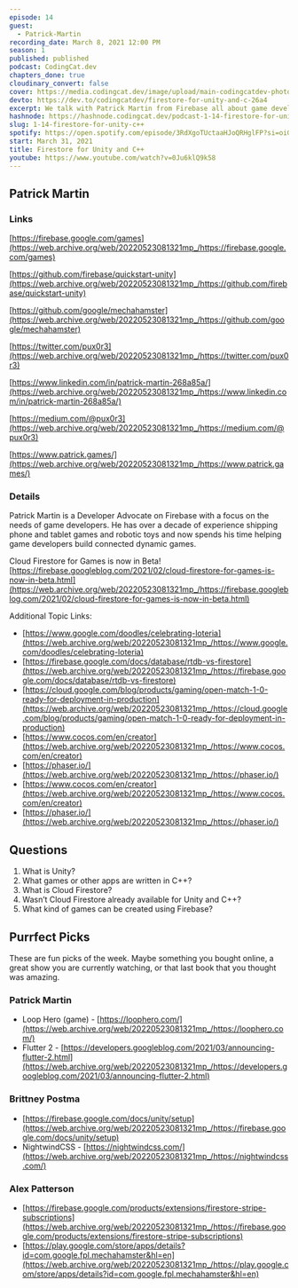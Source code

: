 ```yaml
---
episode: 14
guest:
  - Patrick-Martin
recording_date: March 8, 2021 12:00 PM
season: 1
published: published
podcast: CodingCat.dev
chapters_done: true
cloudinary_convert: false
cover: https://media.codingcat.dev/image/upload/main-codingcatdev-photo/i6qzbmbxegit9nebc44s.png
devto: https://dev.to/codingcatdev/firestore-for-unity-and-c-26a4
excerpt: We talk with Patrick Martin from Firebase all about game development and how Firebase's Firestore is now available in Beta.
hashnode: https://hashnode.codingcat.dev/podcast-1-14-firestore-for-unity-c++
slug: 1-14-firestore-for-unity-c++
spotify: https://open.spotify.com/episode/3RdXgoTUctaaHJoQRHglFP?si=oiG45aDBQ2-qZb8asFC1-w
start: March 31, 2021
title: Firestore for Unity and C++
youtube: https://www.youtube.com/watch?v=0Ju6klQ9k58
---
```


## Patrick Martin

### Links

[https://firebase.google.com/games](https://web.archive.org/web/20220523081321mp_/https://firebase.google.com/games)

[https://github.com/firebase/quickstart-unity](https://web.archive.org/web/20220523081321mp_/https://github.com/firebase/quickstart-unity)

[https://github.com/google/mechahamster](https://web.archive.org/web/20220523081321mp_/https://github.com/google/mechahamster)

[https://twitter.com/pux0r3](https://web.archive.org/web/20220523081321mp_/https://twitter.com/pux0r3)

[https://www.linkedin.com/in/patrick-martin-268a85a/](https://web.archive.org/web/20220523081321mp_/https://www.linkedin.com/in/patrick-martin-268a85a/)

[https://medium.com/@pux0r3](https://web.archive.org/web/20220523081321mp_/https://medium.com/@pux0r3)

[https://www.patrick.games/](https://web.archive.org/web/20220523081321mp_/https://www.patrick.games/)

### Details

Patrick Martin is a Developer Advocate on Firebase with a focus on the needs of game developers. He has over a decade of experience shipping phone and tablet games and robotic toys and now spends his time helping game developers build connected dynamic games.

Cloud Firestore for Games is now in Beta! [https://firebase.googleblog.com/2021/02/cloud-firestore-for-games-is-now-in-beta.html](https://web.archive.org/web/20220523081321mp_/https://firebase.googleblog.com/2021/02/cloud-firestore-for-games-is-now-in-beta.html)

Additional Topic Links:

- [https://www.google.com/doodles/celebrating-loteria](https://web.archive.org/web/20220523081321mp_/https://www.google.com/doodles/celebrating-loteria)
- [https://firebase.google.com/docs/database/rtdb-vs-firestore](https://web.archive.org/web/20220523081321mp_/https://firebase.google.com/docs/database/rtdb-vs-firestore)
- [https://cloud.google.com/blog/products/gaming/open-match-1-0-ready-for-deployment-in-production](https://web.archive.org/web/20220523081321mp_/https://cloud.google.com/blog/products/gaming/open-match-1-0-ready-for-deployment-in-production)
- [https://www.cocos.com/en/creator](https://web.archive.org/web/20220523081321mp_/https://www.cocos.com/en/creator)
- [https://phaser.io/](https://web.archive.org/web/20220523081321mp_/https://phaser.io/)
- [https://www.cocos.com/en/creator](https://web.archive.org/web/20220523081321mp_/https://www.cocos.com/en/creator)
- [https://phaser.io/](https://web.archive.org/web/20220523081321mp_/https://phaser.io/)

## Questions

1.  What is Unity?
2.  What games or other apps are written in C++?
3.  What is Cloud Firestore?
4.  Wasn’t Cloud Firestore already available for Unity and C++?
5.  What kind of games can be created using Firebase?

## Purrfect Picks

These are fun picks of the week. Maybe something you bought online, a great show you are currently watching, or that last book that you thought was amazing.

### Patrick Martin

- Loop Hero (game) - [https://loophero.com/](https://web.archive.org/web/20220523081321mp_/https://loophero.com/)
- Flutter 2 - [https://developers.googleblog.com/2021/03/announcing-flutter-2.html](https://web.archive.org/web/20220523081321mp_/https://developers.googleblog.com/2021/03/announcing-flutter-2.html)

### Brittney Postma

- [https://firebase.google.com/docs/unity/setup](https://web.archive.org/web/20220523081321mp_/https://firebase.google.com/docs/unity/setup)
- NightwindCSS - [https://nightwindcss.com/](https://web.archive.org/web/20220523081321mp_/https://nightwindcss.com/)

### Alex Patterson

- [https://firebase.google.com/products/extensions/firestore-stripe-subscriptions](https://web.archive.org/web/20220523081321mp_/https://firebase.google.com/products/extensions/firestore-stripe-subscriptions)
- [https://play.google.com/store/apps/details?id=com.google.fpl.mechahamster&hl=en](https://web.archive.org/web/20220523081321mp_/https://play.google.com/store/apps/details?id=com.google.fpl.mechahamster&hl=en)

